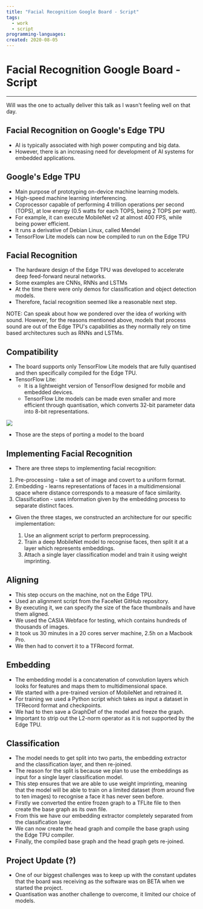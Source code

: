 ```yaml
---
title: "Facial Recognition Google Board - Script" 
tags:
  - work
  - script
programming-languages:
created: 2020-08-05
---
```

# Facial Recognition Google Board - Script
---
Will was the one to actually deliver this talk as I wasn't feeling well on that day.

## Facial Recognition on Google's Edge TPU
* AI is typically associated with high power computing and big data.
* However, there is an increasing need for development of AI systems for embedded applications.
  
## Google's Edge TPU
* Main purpose of prototyping on-device machine learning models.
* High-speed machine learning interferencing.
* Coprocessor capable of performing 4 trillion operations per second (TOPS), at low energy (0.5 watts for each TOPS, being 2 TOPS per  watt).
* For example, it can execute MobileNet v2 at almost 400 FPS, while being power efficient.
* It runs a derivative of Debian Linux, called Mendel
* TensorFlow Lite models can now be compiled to run on the Edge TPU
  
## Facial Recognition
* The hardware design of the Edge TPU was developed to accelerate deep feed-forward neural networks.
* Some examples are CNNs, RNNs and LSTMs
* At the time there were only demos for classification and object detection models.
* Therefore, facial recognition seemed like a reasonable next step.
  
NOTE: Can speak about how we pondered over the idea of working with sound. However, for the reasons mentioned above, models that process sound are out of the Edge TPU's capabilities as they normally rely on time based architectures such as RNNs and LSTMs.

## Compatibility
* The board supports only TensorFlow Lite models that are fully quantised and then specifically compiled for the Edge TPU.
* TensorFlow Lite:
    * It is a lightweight version of TensorFlow designed for mobile  and embedded devices.
    * TensorFlow Lite models can be made even smaller and more efficient through quantisation, which converts 32-bit parameter data into 8-bit representations.

![](https://coral.ai/static/docs/images/edgetpu/compile-workflow.png)

* Those are the steps of porting a model to the board

## Implementing Facial Recognition
* There are three steps to implementing facial recognition:

1. Pre-processing - take a set of image and covert to a uniform format.
2. Embedding - learns representations of faces in a multidimensional space where distance corresponds to a measure of face similarity.
3. Classification - uses information given by the embedding process to separate distinct faces.

* Given the three stages, we constructed an architecture for our specific implementation:
  
  1. Use an alignment script to perform preprocessing.
  2. Train a deep MobileNet model to recognise faces, then split it at a layer which represents embeddings.
  3. Attach a single layer classification model and train it using weight imprinting.
  
## Aligning
* This step occurs on the machine, not on the Edge TPU.
* Used an alignment script from the FaceNet GitHub repository.
* By executing it, we can specify the size of the face thumbnails and have them aligned.
* We used the CASIA Webface for testing, which contains hundreds of thousands of images.
* It took us 30 minutes in a 20 cores server machine, 2.5h on a Macbook Pro.
* We then had to convert it to a TFRecord format.

## Embedding
* The embedding model is a concatenation of convolution layers which looks for features and maps them to multidimensional space.
* We started with a pre-trained version of MobileNet and retrained it.
* For training we used a Python script which takes as input a dataset in TFRecord format and checkpoints.
* We had to then save a GraphDef of the model and freeze the graph.
* Important to strip out the L2-norm operator as it is not supported by the Edge TPU.

## Classification
* The model needs to get split into two parts, the embedding extractor and the classification layer, and then re-joined.
* The reason for the split is because we plan to use the embeddings as input for a single layer classification model.
* This step ensures that we are able to use weight imprinting, meaning that the model will be able to train on a limited dataset (from around five to ten images) to recognise a face it has never seen before.
* Firstly we converted the entire frozen graph to a TFLite file to then create the base graph as its own file.
* From this we have our embedding extractor completely separated from the classification layer.
* We can now create the head graph and compile the base graph using the Edge TPU compiler.
* Finally, the compiled base graph and the head graph gets re-joined.

## Project Update (?)
* One of our biggest challenges was to keep up with the constant updates that the board was receiving as the software was on BETA when we started the project.
* Quantisation was another challenge to overcome, it limited our choice of models.